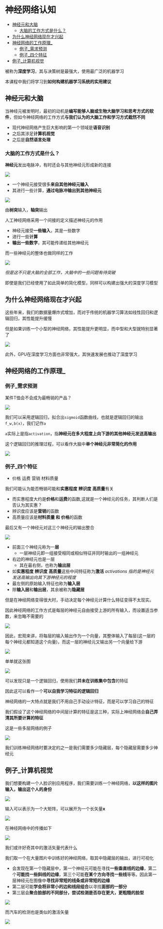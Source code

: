 # 神经网络认知
 
* [神经元和大脑](#神经元和大脑)
  * [大脑的工作方式是什么？](#大脑的工作方式是什么？)
* [为什么神经网络现在才兴起](#为什么神经网络现在才兴起)
* [神经网络的工作原理_](#神经网络的工作原理_)
  * [例子_需求预测](#例子_需求预测)
  * [例子_四个特征](#例子_四个特征)
* [例子_计算机视觉](#例子_计算机视觉)

被称为**深度学习**，其与决策树是最强大，使用最广泛的机器学习

本课程中我们将学习到**如何构建机器学习系统的实用建议**

## 神经元和大脑

当神经元被发明时，最初的动机是**编写能够人脑或生物大脑学习和思考方式的软件**，但如今神经网络的工作方式**与我们认为的大脑工作和学习方式截然不同**

* 现代神经网络产生巨大影响的第一个领域是**语音识别**
* 之后其涉足**计算机视觉**
* 之后是**自然语言处理**

### 大脑的工作方式是什么？

**神经元**发出电脉冲，有时还会与其他神经元形成新的连接

![](img/9dd2dd2d.png)

* 一个神经元接受很多**来自其他神经元输入**
* 其进行一些计算，**通过电脉冲输出到其他神经元**

![](img/d6026019.png)

由**树突**输入，**轴突**输出

人工神经网络采用一个间接的定义描述神经元的作用

* 神经元接受**一些输入**，其是一些数字
* 进行一些**计算**
* **输出一些数字**，其可能传递给其他神经元

而一些神经元的整体也做同样的工作

![](img/c81556a4.png)

*但是这不只是大脑的全部工作，大脑中的一些问题有待突破*

即使是我们已经使用了如此简单的简化模型，同样可以构建出强大的深度学习模型

## 为什么神经网络现在才兴起

这些年来，我们的数据量爆炸式增加，而对于传统的机器学习算法如线性回归和逻辑回归，其性能提升缓慢

但是如果训练一个小型的神经网络，其性能提升更明显，而中型和大型就特别显著了

![](img/d6495da4.png)

此外，GPU在深度学习方面也非常强大，其快速发展也推动了深度学习

## 神经网络的工作原理_

### 例子_需求预测

某件T恤会不会成为最畅销的产品？

![](img/d7b3b91e.png)

我们可以采用逻辑回归，拟合出`sigmoid`函数曲线，也就是逻辑回归的输出`f_w,b(x)`，我们记作`a`

`a`实际上是指`activation`，指**神经元在多大程度上向下游的其他神经元发送高输出**

这个逻辑回归的推理过程，可以看作大脑中**单个神经元非常简化的作用**

![](img/26cde2de.png)

### 例子_四个特征

* 价格 运费 营销 材料质量

我们可能认为能否畅销可能和**实惠程度** **辨识度** **高质量**有关

* 而实惠程度大约是**价格**和**运费**的函数,这就是一个神经元的任务，其判断人们是否认为其实惠？
* 辨识度应该是**营销**的函数
* 高质量应该是**材料质量 和 价格**的函数

最后又有一个神经元对这三个神经元的输出整合

![](img/027b1b19.png)

* 前面三个神经元称为一**层**
    * 一层神经元即一组接受相同或相似特征并同时输出的一组神经元
* 右边的神经元也是一层
    * 其在最右侧，也称为**输出层**
* 如**实惠程度** **辨识度** **高质量**这些中间特征称为**激活** *activations* *指的是神经元发送高输出向其下游神经元的程度*
* 最左侧的原始输入特征也称为**输入层**
* 除**输入层**和**输出层**，其余被称为**隐藏层**

但是在神经网络变得很大时，手动决定每个神经元计算什么特征变得不太现实。

因此神经网络的工作方式是每层的神经元自由接受上游的所有输入，而设置适当参数，来忽略不需要的

![](img/4ed32333.png)

因此，宏观来讲，将每层的输入输出作为一个向量，其整体输入了每层(这一层的每个神经元都知道这个向量)，而这一层的神经元又输出另一个向量给下游

![](img/3a5e30ec.png)

单单就这张图

![](img/6f5a7aa2.png)

可以发现只是一个逻辑回归，使用我们**并未在训练集中包含**的特征

因此这可以看作一个**可以自我学习特征的逻辑回归**

神经网络的一大特点就是我们不用自己手动设计特征，而是可以学习自己的特征

我们假设了这个神经网络的中间层计算的特征是这三种，实际上神经网络会**自己弄清其所要计算的特征**

这是一些多层网络的例子

![](img/dddd54b9.png)

我们训练神经网络时要决定的之一是我们需要多少隐藏层，每个隐藏层需要多少神经元

## 例子_计算机视觉

我们想要构建一个人脸识别应用程序，我们需要训练一个神经网络，**以这样的图片输入，输出这个人的身份**

![](img/f9c22b04.png)

输入可以表示为一个大矩阵，可以展开为一个长矢量**x**

![](img/88b2464a.png)

在神经网络中的传播如下

![](img/9231a23a.png)

我们或许好奇其中的激活矢量代表什么

我们取一个在大量图片中训练好的神经网络，取其中隐藏层的输出，进行可视化

* 会发现在第一个隐藏层中，第一个神经元可能在寻找**一些垂直线的边缘**，第二个**可能找一些斜线的边缘**，第三个可能**在某个方向寻找一些线**等等。因此第一层神经元在图像中**寻找非常短的线条或非常短的边缘**
* 第二层可能**学会将非常小的边和线段组合**以寻找**面部的一部分**
* 第三层会**聚合脸部的不同部分，尝试检测是否存在更大，更粗糙的脸型**

![](img/61325642.png)

而汽车的检测也是类似的激活矢量

![](img/f684af2e.png)
